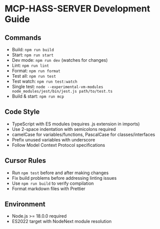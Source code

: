 # MCP-HASS-SERVER Development Guide

## Commands
- Build: `npm run build`
- Start: `npm run start`
- Dev mode: `npm run dev` (watches for changes)
- Lint: `npm run lint`
- Format: `npm run format`
- Test all: `npm run test`
- Test watch: `npm run test:watch`
- Single test: `node --experimental-vm-modules node_modules/jest/bin/jest.js path/to/test.ts`
- Build & start: `npm run mcp`

## Code Style
- TypeScript with ES modules (requires .js extension in imports)
- Use 2-space indentation with semicolons required
- camelCase for variables/functions, PascalCase for classes/interfaces
- Prefix unused variables with underscore
- Follow Model Context Protocol specifications

## Cursor Rules
- Run `npm test` before and after making changes
- Fix build problems before addressing linting issues
- Use `npm run build` to verify compilation
- Format markdown files with Prettier

## Environment
- Node.js >= 18.0.0 required
- ES2022 target with NodeNext module resolution
